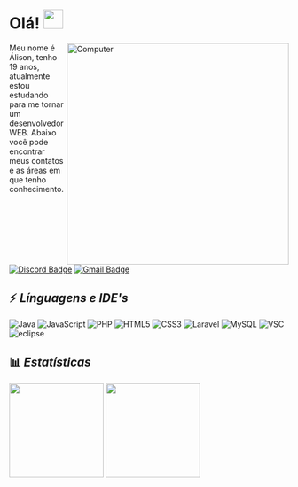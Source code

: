 
# Olá! <img src="https://raw.githubusercontent.com/aemmadi/aemmadi/master/wave.gif" width="35px">
<img src="https://i.imgur.com/1Songum.png" min-width="400px" max-width="400px" width="400px" align="right" alt="Computer">

Meu nome é Álison, tenho 19 anos, atualmente estou estudando para me tornar um desenvolvedor WEB. Abaixo você pode encontrar meus contatos e as áreas em que tenho conhecimento.

[![Discord Badge](https://img.shields.io/badge/-Álison%233220-26057F?style=for-the-badge&square&logo=Discord&logoColor=fff)](Álison#3464)
[![Gmail Badge](https://img.shields.io/badge/-alisonlg78511@gmail.com-15045D?style=for-the-badge&square&logo=Gmail&logoColor=fff&link=mailto:alisonlg78511+github@gmail.com)](mailto:alisonlg78511+github@gmail.com)

## ⚡ *Línguagens e IDE's*
![Java](https://img.shields.io/badge/-Java-26057F?style=for-the-badge&logo=CoffeeScript&logoColor=fff)
![JavaScript](https://img.shields.io/badge/-JavaScript-15045D?style=for-the-badge&logo=JavaScript&logoColor=fff)
![PHP](https://img.shields.io/badge/-PHP-26057F?style=for-the-badge&logo=PHP&logoColor=fff)
![HTML5](https://img.shields.io/badge/-HTML-15045D?style=for-the-badge&logo=HTML5&logoColor=fff) 
![CSS3](https://img.shields.io/badge/-CSS-26057F?style=for-the-badge&logo=CSS3&logoColor=fff)
![Laravel](https://img.shields.io/badge/-laravel-15045D?style=for-the-badge&logo=LARAVEL&logoColor=fff)
![MySQL](https://img.shields.io/badge/-MySQL-26057F?style=for-the-badge&logo=MySQL&logoColor=fff)
![VSC](https://img.shields.io/badge/-VSC-15045D?style=for-the-badge&logo=visual-studio-code&logoColor=fff)
![eclipse](https://img.shields.io/badge/-eclipse-26057F?style=for-the-badge&logo=eclipse&logoColor=fff) 

## 📊 ***Estatísticas***
<img src="https://github-readme-stats.vercel.app/api?username=Alisonlg&show_icons=true&theme=radical&title_color=fff&text_color=fff&icon_color=26057F&border_color=15045D&bg_color=080B1F" height="170px">
<img src="https://github-readme-stats.vercel.app/api/top-langs/?username=Alisonlg&show_icons=true&theme=radical&title_color=fff&text_color=fff&icon_color=26057F&border_color=15045D&bg_color=080B1" height="170px">
